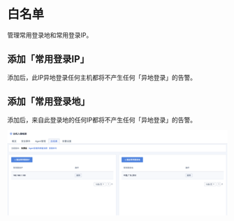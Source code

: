 

# 白名单

管理常用登录地和常用登录IP。

## 添加「常用登录IP」

添加后，此IP异地登录任何主机都将不产生任何「异地登录」的告警。

## 添加「常用登录地」

添加后，来自此登录地的任何IP都将不产生任何「异地登录」的告警。

![](/images/operation/白名单.png)

